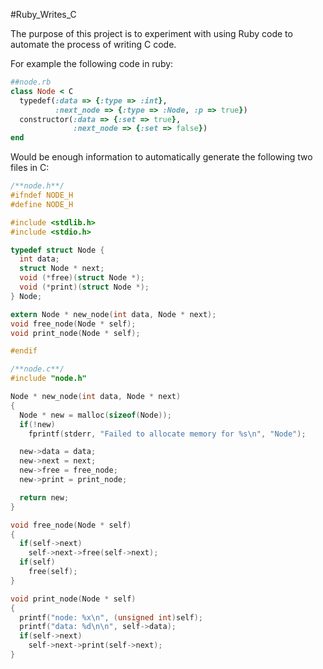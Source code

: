 #Ruby_Writes_C

The purpose of this project is to experiment with using Ruby code to automate the process of writing C code.

For example the following code in ruby:

```ruby
##node.rb
class Node < C
  typedef(:data => {:type => :int}, 
          :next_node => {:type => :Node, :p => true})
  constructor(:data => {:set => true},
              :next_node => {:set => false})
end
```
Would be enough information to automatically generate the following two files in C:

```c
/**node.h**/
#ifndef NODE_H
#define NODE_H

#include <stdlib.h>
#include <stdio.h>

typedef struct Node {
  int data;
  struct Node * next;
  void (*free)(struct Node *);
  void (*print)(struct Node *);
} Node;

extern Node * new_node(int data, Node * next);
void free_node(Node * self);
void print_node(Node * self);

#endif

/**node.c**/
#include "node.h"

Node * new_node(int data, Node * next)
{
  Node * new = malloc(sizeof(Node));
  if(!new)
    fprintf(stderr, "Failed to allocate memory for %s\n", "Node");

  new->data = data;
  new->next = next;
  new->free = free_node;
  new->print = print_node;

  return new;
}

void free_node(Node * self)
{
  if(self->next)
    self->next->free(self->next);
  if(self)
    free(self);
}

void print_node(Node * self)
{
  printf("node: %x\n", (unsigned int)self);
  printf("data: %d\n\n", self->data);
  if(self->next)
    self->next->print(self->next);
}
```
